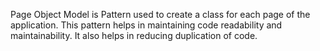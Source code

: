 Page Object Model is Pattern used to create a class for each page of the application.
This pattern helps in maintaining code readability and maintainability.
It also helps in reducing duplication of code.